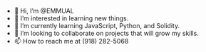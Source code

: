 - 👋 Hi, I’m @EMMUAL
- 👀 I’m interested in learning new things.  
- 🌱 I’m currently learning JavaScript, Python, and Solidity.  
- 💞️ I’m looking to collaborate on projects that will grow my skills.
- 📫 How to reach me at (918) 282-5068

<!---
EMMUAL/EMMUAL is a ✨ special ✨ repository because its `README.md` (this file) appears on your GitHub profile.
You can click the Preview link to take a look at your changes.
--->
